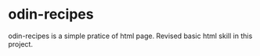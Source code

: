 # odin-recipes
odin-recipes is a simple pratice of html page. Revised basic html skill in this project. 
